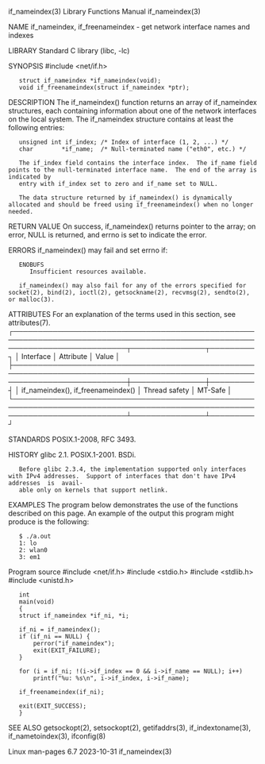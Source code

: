 if_nameindex(3)							   Library Functions Manual						       if_nameindex(3)

NAME
       if_nameindex, if_freenameindex - get network interface names and indexes

LIBRARY
       Standard C library (libc, -lc)

SYNOPSIS
       #include <net/if.h>

       struct if_nameindex *if_nameindex(void);
       void if_freenameindex(struct if_nameindex *ptr);

DESCRIPTION
       The  if_nameindex()  function returns an array of if_nameindex structures, each containing information about one of the network interfaces on the local
       system.	The if_nameindex structure contains at least the following entries:

	   unsigned int if_index; /* Index of interface (1, 2, ...) */
	   char	       *if_name;  /* Null-terminated name ("eth0", etc.) */

       The if_index field contains the interface index.	 The if_name field points to the null-terminated interface name.  The end of the array is indicated by
       entry with if_index set to zero and if_name set to NULL.

       The data structure returned by if_nameindex() is dynamically allocated and should be freed using if_freenameindex() when no longer needed.

RETURN VALUE
       On success, if_nameindex() returns pointer to the array; on error, NULL is returned, and errno is set to indicate the error.

ERRORS
       if_nameindex() may fail and set errno if:

       ENOBUFS
	      Insufficient resources available.

       if_nameindex() may also fail for any of the errors specified for socket(2), bind(2), ioctl(2), getsockname(2), recvmsg(2), sendto(2), or malloc(3).

ATTRIBUTES
       For an explanation of the terms used in this section, see attributes(7).
       ┌───────────────────────────────────────────────────────────────────────────────────────────────────────────────────────────┬───────────────┬─────────┐
       │ Interface														   │ Attribute	   │ Value   │
       ├───────────────────────────────────────────────────────────────────────────────────────────────────────────────────────────┼───────────────┼─────────┤
       │ if_nameindex(), if_freenameindex()											   │ Thread safety │ MT-Safe │
       └───────────────────────────────────────────────────────────────────────────────────────────────────────────────────────────┴───────────────┴─────────┘

STANDARDS
       POSIX.1-2008, RFC 3493.

HISTORY
       glibc 2.1.  POSIX.1-2001.  BSDi.

       Before glibc 2.3.4, the implementation supported only interfaces with IPv4 addresses.  Support of interfaces that don't have IPv4 addresses  is	avail‐
       able only on kernels that support netlink.

EXAMPLES
       The program below demonstrates the use of the functions described on this page.	An example of the output this program might produce is the following:

	   $ ./a.out
	   1: lo
	   2: wlan0
	   3: em1

   Program source
       #include <net/if.h>
       #include <stdio.h>
       #include <stdlib.h>
       #include <unistd.h>

       int
       main(void)
       {
	   struct if_nameindex *if_ni, *i;

	   if_ni = if_nameindex();
	   if (if_ni == NULL) {
	       perror("if_nameindex");
	       exit(EXIT_FAILURE);
	   }

	   for (i = if_ni; !(i->if_index == 0 && i->if_name == NULL); i++)
	       printf("%u: %s\n", i->if_index, i->if_name);

	   if_freenameindex(if_ni);

	   exit(EXIT_SUCCESS);
       }

SEE ALSO
       getsockopt(2), setsockopt(2), getifaddrs(3), if_indextoname(3), if_nametoindex(3), ifconfig(8)

Linux man-pages 6.7							  2023-10-31							       if_nameindex(3)
